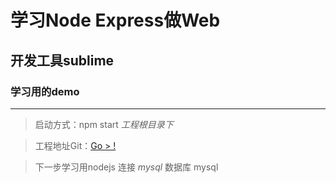 # 学习Node Express做Web
## 开发工具sublime
### 学习用的demo
-------------------
> 启动方式：npm start *工程根目录下*

> 工程地址Git：[Go > !](https://github.com/yongbiaoshi/subweb "git repositry")

> 下一步学习用nodejs 连接 *mysql* 数据库
    mysql <title>测试标签</title>
